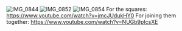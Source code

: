 ![IMG_0844](https://github.com/queenofcorgis/Crochet/assets/92824518/a8854c2f-7860-46db-a0b6-74e72efcebc1)
![IMG_0852](https://github.com/queenofcorgis/Crochet/assets/92824518/b386cf84-0088-4c94-99f9-2863ecba2ff1)
![IMG_0854](https://github.com/queenofcorgis/Crochet/assets/92824518/31fa733d-aa2d-4457-8f01-309920983200)
For the squares: https://www.youtube.com/watch?v=jmcJUdukHY0
For joining them together: https://www.youtube.com/watch?v=NUGb9pIcsXE
